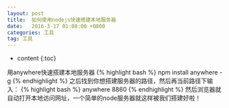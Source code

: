 ```yaml
---
layout: post
title:  如何使用nodejs快速搭建本地服务器
date:   2016-3-17 01:08:00 +0800
categories: 工具
tag: 工具
---
```


* content
{:toc}

用anywhere快速搭建本地服务器
{% highlight bash %}
npm install anywhere -g
{% endhighlight %}
之后找到你想搭建服务器的路径，然后再当前路径下输入：
{% highlight bash %}
anywhere 8860
{% endhighlight %}
然后浏览器就自动打开本地访问网址，一个简单的node服务器就这样被我们搭建好啦！
